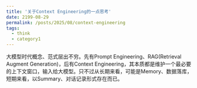 ```yaml
---
title: '关于Context Engineering的一点思考'
date: 2199-08-29
permalink: /posts/2025/08/context-engineering
tags:
  - think
  - category1
---
```


大模型时代概念、范式层出不穷。先有Prompt Engineering、RAG(Retrieval Augment Generation)，后有Context Engineering，其本质都是维护一个最必要的上下文窗口，输入给大模型。只不过从长期来看，可能是Memory、数据落库，短期来看，以Summary、对话记录形式存在而已。
